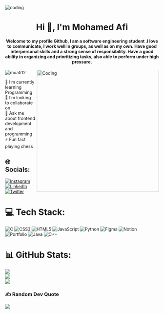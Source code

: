 <img align="top" alt="coding" src="https://user-images.githubusercontent.com/109351602/202650321-7f4da361-f98f-4345-8df4-adf352a11322.gif"> <h1 align="center">Hi 👋, I'm Mohamed Afi</h1> <h4 align="center">Welcome to my profile Github, I am a software engineering student .I love to communicate, I work well in groups, as well as on my own. Have good interpersonal skills and a strong sense of responsibility. Have a good ability in organizing and prioritizing tasks, also able to perform under high pressure.</h4> <img align="right" alt="Coding" width="400" src="https://user-images.githubusercontent.com/109351602/202650753-852189c1-9c35-4e3b-9d7e-24ed50f5e03d.gif"> <p align="left"> <img src="https://komarev.com/ghpvc/?username=moafi12&label=Profile%20views&color=0e75b6&style=flat" alt="moafi12" /> </p>

🔭 I’m currently learning Programming<br>👯 I’m looking to collaborate on<br>💬 Ask me about frontend development and programming<br>⚡ Fun fact playing chess

## 🌐 Socials:
[![Instagram](https://img.shields.io/badge/Instagram-%23E4405F.svg?logo=Instagram&logoColor=white)](https://instagram.com/https://www.instagram.com/_mohamed_afi/) [![LinkedIn](https://img.shields.io/badge/LinkedIn-%230077B5.svg?logo=linkedin&logoColor=white)](https://linkedin.com/in/https://www.linkedin.com/in/mohamed-afi/) [![Twitter](https://img.shields.io/badge/Twitter-%231DA1F2.svg?logo=Twitter&logoColor=white)](https://twitter.com/https://twitter.com/mohamed_afi12) 

# 💻 Tech Stack:
![C](https://img.shields.io/badge/c-%2300599C.svg?style=for-the-badge&logo=c&logoColor=white) ![CSS3](https://img.shields.io/badge/css3-%231572B6.svg?style=for-the-badge&logo=css3&logoColor=white) ![HTML5](https://img.shields.io/badge/html5-%23E34F26.svg?style=for-the-badge&logo=html5&logoColor=white) ![JavaScript](https://img.shields.io/badge/javascript-%23323330.svg?style=for-the-badge&logo=javascript&logoColor=%23F7DF1E) ![Python](https://img.shields.io/badge/python-3670A0?style=for-the-badge&logo=python&logoColor=ffdd54) 	![Figma](https://img.shields.io/badge/figma-%23F24E1E.svg?style=for-the-badge&logo=figma&logoColor=white) ![Notion](https://img.shields.io/badge/Notion-%23000000.svg?style=for-the-badge&logo=notion&logoColor=white) ![Portfolio](https://img.shields.io/badge/Portfolio-%23000000.svg?style=for-the-badge&logo=firefox&logoColor=#FF7139) ![Java](https://img.shields.io/badge/java-%23ED8B00.svg?style=for-the-badge&logo=java&logoColor=white) ![C++](https://img.shields.io/badge/c++-%2300599C.svg?style=for-the-badge&logo=c%2B%2B&logoColor=white)
# 📊 GitHub Stats:
![](https://github-readme-stats.vercel.app/api?username=MoAfi12&theme=radical&hide_border=false&include_all_commits=true&count_private=false)<br/>
![](https://github-readme-streak-stats.herokuapp.com/?user=MoAfi12&theme=radical&hide_border=false)<br/>
![](https://github-readme-stats.vercel.app/api/top-langs/?username=MoAfi12&theme=radical&hide_border=false&include_all_commits=true&count_private=false&layout=compact)

### ✍️ Random Dev Quote
![](https://quotes-github-readme.vercel.app/api?type=vetical&theme=merko)
